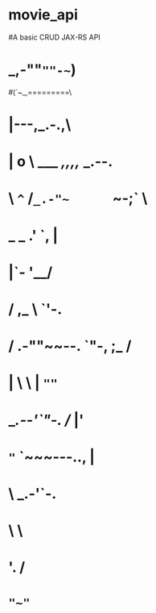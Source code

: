 # movie_api
#A basic CRUD JAX-RS API
#  _,-""`""-~`)
#(`~_,=========\
# |---,___.-.__,\
# |        o     \ ___  _,,,,_     _.--.
#  \      `^`    /`_.-"~      `~-;`     \
#   \_      _  .'                 `,     |
#     |`-                           \'__/ 
#    /                      ,_       \  `'-. 
#   /    .-""~~--.            `"-,   ;_    /
#  |              \               \  | `""`
#   \__.--'`"-.   /_               |'
#              `"`  `~~~---..,     |
#                             \ _.-'`-.
#                              \       \
#                               '.     /
#                                 `"~"`
